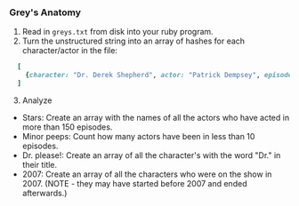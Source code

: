 ### Grey's Anatomy

1. Read in `greys.txt` from disk into your ruby program. 
2. Turn the unstructured string into an array of hashes for each character/actor in the file:
  ```ruby
    [
      {character: "Dr. Derek Shepherd", actor: "Patrick Dempsey", episodes: 220, start_year: 2005, end_year: 2014},
    ]
  ```
3. Analyze
  * Stars: Create an array with the names of all the actors who have acted in more than 150 episodes.
  * Minor peeps: Count how many actors have been in less than 10 episodes.
  * Dr. please!: Create an array of all the character's with the word "Dr." in their title.
  * 2007: Create an array of all the characters who were on the show in 2007. (NOTE - they may have started before 2007 and ended afterwards.)
